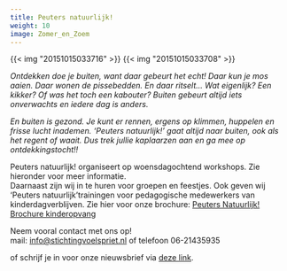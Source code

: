 ```yaml
---
title: Peuters natuurlijk!
weight: 10
image: Zomer_en_Zoem
---
```

{{< img "20151015033716" >}}
{{< img "20151015033708" >}}

_Ontdekken doe je buiten, want daar gebeurt het echt! Daar kun je mos aaien. Daar wonen de pissebedden. En daar ritselt… Wat eigenlijk? Een kikker? Of was het toch een kabouter? Buiten gebeurt altijd iets onverwachts en iedere dag is anders._

_En buiten is gezond. Je kunt er rennen, ergens op klimmen, huppelen en frisse lucht inademen. ‘Peuters natuurlijk!’ gaat altijd naar buiten, ook als het regent of waait. Dus trek jullie kaplaarzen aan en ga mee op ontdekkingstocht!!_

Peuters natuurlijk! organiseert op woensdagochtend workshops. Zie hieronder voor meer informatie.  
Daarnaast zijn wij in te huren voor groepen en feestjes. Ook geven wij ‘Peuters natuurlijk’trainingen voor pedagogische medewerkers van kinderdagverblijven. Zie hier voor onze brochure: [Peuters Natuurlijk! Brochure kinderopvang](Peuters-Natuurlijk!-Brochure-kinderopvang.pdf)

Neem vooral contact met ons op!  
mail: [info@stichtingvoelspriet.nl](mailto:info@stichtingvoelspriet.nl) of telefoon 06-21435935

of schrijf je in voor onze nieuwsbrief via [deze link](http://eepurl.com/c2cvsv).

